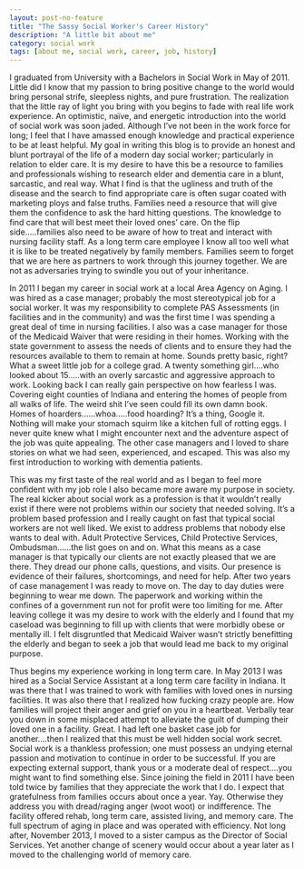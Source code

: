 ```yaml
---
layout: post-no-feature
title: "The Sassy Social Worker's Career History"
description: "A little bit about me"
category: social work
tags: [about me, social work, career, job, history]
---
```


I graduated from University with a Bachelors in Social Work in May of 2011. Little did I know that my passion to bring positive change to the world would bring personal strife, sleepless nights, and pure frustration. The realization that the little ray of light you bring with you begins to fade with real life work experience. An optimistic, naïve, and energetic introduction into the world of social work was soon jaded. Although I’ve not been in the work force for long; I feel that I have amassed enough knowledge and practical experience to be at least helpful. My goal in writing this blog is to provide an honest and blunt portrayal of the life of a modern day social worker; particularly in relation to elder care. It is my desire to have this be a resource to families and professionals wishing to research elder and dementia care in a blunt, sarcastic, and real way. What I find is that the ugliness and truth of the disease and the search to find appropriate care is often sugar coated with marketing ploys and false truths. Families need a resource that will give them the confidence to ask the hard hitting questions. The knowledge to find care that will best meet their loved ones’ care. On the flip side…..families also need to be aware of how to treat and interact with nursing facility staff. As a long term care employee I know all too well what it is like to be treated negatively by family members. Families seem to forget that we are here as partners to work through this journey together. We are not as adversaries trying to swindle you out of your inheritance.

In 2011 I began my career in social work at a local Area Agency on Aging. I was hired as a case manager; probably the most stereotypical job for a social worker. It was my responsibility to complete PAS Assessments (in facilities and in the community) and was the first time I was spending a great deal of time in nursing facilities. I also was a case manager for those of the Medicaid Waiver that were residing in their homes. Working with the state government to assess the needs of clients and to ensure they had the resources available to them to remain at home. Sounds pretty basic, right? What a sweet little job for a college grad. A twenty something girl….who looked about 15…..with an overly sarcastic and aggressive approach to work. Looking back I can really gain perspective on how fearless I was. Covering eight counties of Indiana and entering the homes of people from all walks of life. The weird shit I’ve seen could fill its own damn book. Homes of hoarders……whoa…..food hoarding? It’s a thing, Google it. Nothing will make your stomach squirm like a kitchen full of rotting eggs. I never quite knew what I might encounter next and the adventure aspect of the job was quite appealing. The other case managers and I loved to share stories on what we had seen, experienced, and escaped. This was also my first introduction to working with dementia patients.

This was my first taste of the real world and as I began to feel more confident with my job role I also became more aware my purpose in society. The real kicker about social work as a profession is that it wouldn’t really exist if there were not problems within our society that needed solving. It’s a problem based profession and I really caught on fast that typical social workers are not well liked. We exist to address problems that nobody else wants to deal with. Adult Protective Services, Child Protective Services, Ombudsman……the list goes on and on. What this means as a case manager is that typically our clients are not exactly pleased that we are there. They dread our phone calls, questions, and visits. Our presence is evidence of their failures, shortcomings, and need for help. After two years of case management I was ready to move on. The day to day duties were beginning to wear me down. The paperwork and working within the confines of a government run not for profit were too limiting for me.  After leaving college it was my desire to work with the elderly and I found that my caseload was beginning to fill up with clients that were morbidly obese or mentally ill. I felt disgruntled that Medicaid Waiver wasn’t strictly benefitting the elderly and began to seek a job that would lead me back to my original purpose.

Thus begins my experience working in long term care. In May 2013 I was hired as a Social Service Assistant at a long term care facility in Indiana. It was there that I was trained to work with families with loved ones in nursing facilities.  It was also there that I realized how fucking crazy people are. How families will project their anger and grief on you in a heartbeat. Verbally tear you down in some misplaced attempt to alleviate the guilt of dumping their loved one in a facility. Great. I had left one basket case job for another….then I realized that this must be well hidden social work secret. Social work is a thankless profession; one must possess an undying eternal passion and motivation to continue in order to be successful.  If you are expecting external support, thank yous or a moderate deal of respect….you might want to find something else. Since joining the field in 2011 I have been told twice by families that they appreciate the work that I do. I expect that gratefulness from families occurs about once a year. Yay. Otherwise they address you with dread/raging anger (woot woot) or indifference. The facility offered rehab, long term care, assisted living, and memory care.  The full spectrum of aging in place and was operated with efficiency. Not long after, November 2013, I moved to a sister campus as the Director of Social Services. Yet another change of scenery would occur about a year later as I moved to the challenging world of memory care.
